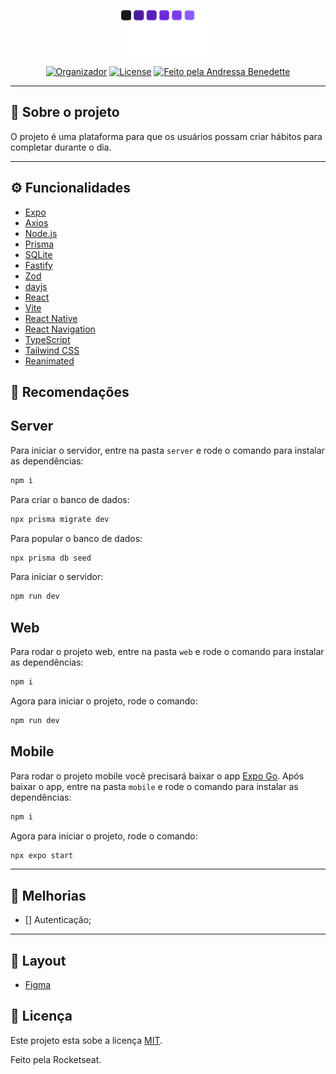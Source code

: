 <p align="center">
  <a href="" rel="noopener">
 <img src=".github/logo.svg" alt="NLW Setup" width="150px"></a>
</p>

<div align="center">

[![Organizador](https://img.shields.io/static/v1?label=Realização&message=rocketseat&color=blueviolet)](sdf)
[![License](https://img.shields.io/badge/license-MIT-blue.svg)](LICENSE.md)
<a href="https://rocketseat.com.br">
<img alt="Feito pela Andressa Benedette" src="https://img.shields.io/badge/feito%20por-Andressa%20Benedette-%237519C1?style=flat-square&">
</a>

</div>

---

## 📱 Sobre o projeto

<p>O projeto é uma plataforma para que os usuários possam criar hábitos para completar durante o dia. </p>

---

## ⚙️ Funcionalidades

- [Expo](https://expo.io/)
- [Axios](https://axios-http.com/)
- [Node.js](https://nodejs.org/en/)
- [Prisma](https://www.prisma.io/)
- [SQLite](https://www.sqlite.org/index.html)
- [Fastify](https://www.fastify.io/)
- [Zod](https://zod.dev/)
- [dayjs](https://day.js.org/)
- [React](https://pt-br.reactjs.org/)
- [Vite](https://vitejs.dev/)
- [React Native](https://reactnative.dev/)
- [React Navigation](https://reactnavigation.org/)
- [TypeScript](https://www.typescriptlang.org/)
- [Tailwind CSS](https://tailwindcss.com/)
- [Reanimated](https://docs.swmansion.com/react-native-reanimated/)

## 🚀 Recomendações

## Server

Para iniciar o servidor, entre na pasta `server` e rode o comando para instalar as dependências:

```bash
npm i
```

Para criar o banco de dados:

```bash
npx prisma migrate dev
```

Para popular o banco de dados:

```bash
npx prisma db seed
```

Para iniciar o servidor:

```bash
npm run dev
```

## Web

Para rodar o projeto web, entre na pasta `web` e rode o comando para instalar as dependências:

```bash
npm i
```

Agora para iniciar o projeto, rode o comando:

```bash
npm run dev
```

## Mobile

Para rodar o projeto mobile você precisará baixar o app [Expo Go](https://expo.dev/client).
Após baixar o app, entre na pasta `mobile` e rode o comando para instalar as dependências:

```bash
npm i
```

Agora para iniciar o projeto, rode o comando:

```bash
npx expo start
```

---

## 🎉 Melhorias

- [] Autenticação;

---

## 🎨 Layout

- [Figma](<https://www.figma.com/community/file/1195326661124171197>)

## 📝 Licença

Este projeto esta sobe a licença [MIT](./LICENSE).

Feito pela Rocketseat.
